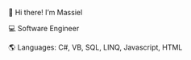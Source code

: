 :raising_hand: Hi there! I’m Massiel  

:computer: Software Engineer

:earth_americas: Languages: C#, VB, SQL, LINQ, Javascript, HTML
